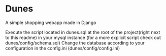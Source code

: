 # Dunes

A simple shopping webapp made in Django

Execute the script located in dunes.sql at the root of the project(right next to this readme) in your mysql instance (for a more explicit script check out dunes/config/schema.sql) 
Change the database according to your configuration in the config.ini (dunes/config/config.ini)